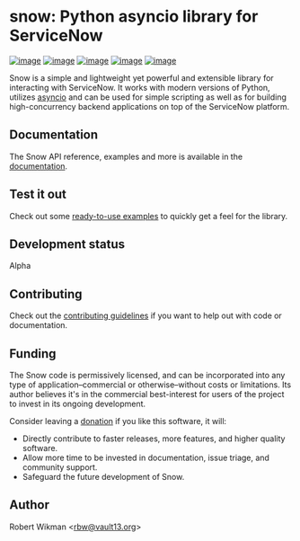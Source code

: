 # snow: Python asyncio library for ServiceNow

[![image](https://badgen.net/pypi/v/snow)](https://pypi.org/project/snow)
[![image](https://badgen.net/badge/python/3.7+?color=purple)](https://pypi.org/project/snow)
[![image](https://badgen.net/travis/rbw/snow)](https://travis-ci.org/rbw/snow)
[![image](https://badgen.net/pypi/license/snow)](https://raw.githubusercontent.com/rbw/snow/master/LICENSE)
[![image](https://pepy.tech/badge/snow/month)](https://pepy.tech/project/snow)


Snow is a simple and lightweight yet powerful and extensible library for interacting with ServiceNow. It works
with modern versions of Python, utilizes [asyncio](https://docs.python.org/3/library/asyncio.html) and 
can be used for simple scripting as well as for building high-concurrency backend applications on top of the ServiceNow platform.

Documentation
---

The Snow API reference, examples and more is available in the [documentation](https://python-snow.readthedocs.io/en/latest).

Test it out
---

Check out some [ready-to-use examples](extras/examples) to quickly get a feel for the library.


Development status
---

Alpha

Contributing
---

Check out the [contributing guidelines](CONTRIBUTING.md) if you want to help out with code or documentation.


Funding
-------

The Snow code is permissively licensed, and can be incorporated into any type of application–commercial or otherwise–without costs or limitations.
Its author believes it's in the commercial best-interest for users of the project to invest in its ongoing development.

Consider leaving a [donation](https://paypal.vault13.org) if you like this software, it will:

- Directly contribute to faster releases, more features, and higher quality software.
- Allow more time to be invested in documentation, issue triage, and community support.
- Safeguard the future development of Snow.

Author
------

Robert Wikman \<rbw@vault13.org\>


